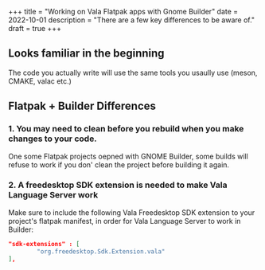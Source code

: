 +++
title = "Working on Vala Flatpak apps with Gnome Builder"
date = 2022-10-01 
description = "There are a few key differences to be aware of."
draft = true
+++

## Looks familiar in the beginning

The code you actually write will use the same tools you usaully use (meson, CMAKE, valac etc.)

## Flatpak + Builder Differences

### 1. You may need to clean before you rebuild when you make changes to your code.

One some Flatpak projects oepned with GNOME Builder, some builds will refuse to work if you don' clean the project before building it again.

### 2. A freedesktop SDK extension is needed to make Vala Language Server work

Make sure to include the following Vala Freedesktop SDK extension to your project's flatpak manifest, in order for Vala Language Server to work in Builder:

```json
"sdk-extensions" : [
        "org.freedesktop.Sdk.Extension.vala"
],
```
